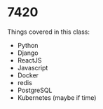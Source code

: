 # 7420

Things covered in this class:

* Python
* Django
* ReactJS
* Javascript
* Docker
* redis
* PostgreSQL
* Kubernetes (maybe if time)
